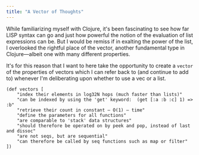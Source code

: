 ```yaml
---
title: "A Vector of Thoughts"
---
```


While familiarizing myself with Clojure, it's been fascinating to see how far LISP syntax can go and just how powerful the notion of the evaluation of list expressions can be. But I would be remiss if in exalting the power of the list, I overlooked the rightful place of the vector, another fundamental type in Clojure—albeit one with many different properties.

It's for this reason that I want to here take the opportunity to create a `vector` of the properties of vectors which I can refer back to (and continue to add to) whenever I'm deliberating upon whether to use a vec or a list.

```
(def vectors [
    "index their elements in log32N hops (much faster than lists)"
    "can be indexed by using the 'get' keyword:  (get [:a :b :c] 1) => :b"
    "retrieve their count in constant — O(1) — time"
    "define the parameters for all functions"
    "are comparable to 'stack' data structures"
    "should therefore be operated on by peek and pop, instead of last and dissoc"
    "are not seqs, but are sequential"
    "can therefore be called by seq functions such as map or filter"
])
```
